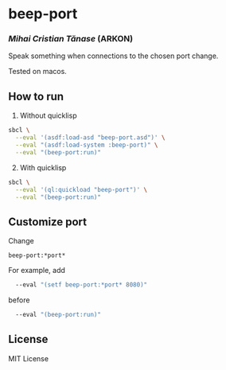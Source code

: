 # beep-port
### _Mihai Cristian Tănase_ (ARKON)

Speak something when connections to the chosen port change.

Tested on macos.

## How to run

1. Without quicklisp
```sh
sbcl \
  --eval '(asdf:load-asd "beep-port.asd")' \
  --eval "(asdf:load-system :beep-port)" \
  --eval "(beep-port:run)"
```

2. With quicklisp
```sh
sbcl \
  --eval '(ql:quickload "beep-port")' \
  --eval "(beep-port:run)"
```

## Customize port

Change

    beep-port:*port*

For example, add
```sh
  --eval "(setf beep-port:*port* 8080)"
```
before 
```sh
  --eval "(beep-port:run)"
```

## License

MIT License

